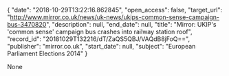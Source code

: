 {
  "date": "2018-10-29T13:22:16.862845", 
  "open_access": false, 
  "target_url": "http://www.mirror.co.uk/news/uk-news/ukips-common-sense-campaign-bus-3470820", 
  "description": null, 
  "end_date": null, 
  "title": "Mirror: UKIP's 'common sense' campaign bus crashes into railway station roof", 
  "record_id": "20181029T132216/dT/ZaQS5QBJ/VAQdB8jFoQ==", 
  "publisher": "mirror.co.uk", 
  "start_date": null, 
  "subject": "European Parliament Elections 2014"
}

None